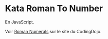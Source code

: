 # Kata Roman To Number

En JavaScript.

Voir [Roman Numerals](http://codingdojo.org/kata/RomanNumerals/) sur le site du CodingDojo.
